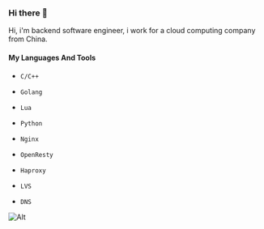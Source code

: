 ### Hi there 👋

Hi, i'm backend software engineer, i work for a cloud computing company from China. 

#### My Languages And Tools

* `C/C++`
* `Golang`
* `Lua`
* `Python`

* `Nginx`
* `OpenResty`
* `Haproxy`
* `LVS`
* `DNS`

![Alt](https://repobeats.axiom.co/api/embed/65237df4d2921e1ad3c013680cf45f95a8653ca9.svg)
